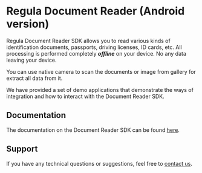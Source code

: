 # Regula Document Reader (Android version)

Regula Document Reader SDK allows you to read various kinds of identification documents, passports, driving licenses, ID cards, etc. All processing is performed completely ***offline*** on your device. No any data leaving your device.

You can use native camera to scan the documents or image from gallery for extract all data from it.

We have provided a set of demo applications that demonstrate the ways of integration and how to interact with the Document Reader SDK.

## Documentation

The documentation on the Document Reader SDK can be found [here](https://docs.regulaforensics.com/develop/doc-reader-sdk/mobile?utm_source=github).

## Support

If you have any technical questions or suggestions, feel free to [contact us](https://support.regulaforensics.com/hc/requests/new?utm_source=github).
